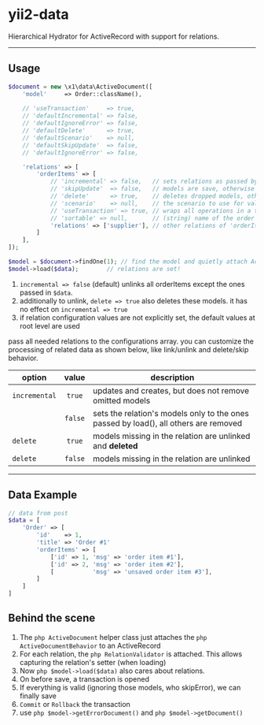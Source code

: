 yii2-data
=========

Hierarchical Hydrator for ActiveRecord with support for relations.



---
Usage
-----


```php
$document = new \x1\data\ActiveDocument([
    'model'     => Order::className(),
    
    // 'useTransaction'     => true,
    // 'defaultIncremental' => false,
    // 'defaultIgnoreError' => false,
    // 'defaultDelete'      => true,
    // 'defaultScenario'    => null,
    // 'defaultSkipUpdate'  => false,
    // 'defaultIgnoreError' => false,

    'relations' => [
        'orderItems' => [
            // 'incremental' => false,   // sets relations as passed by data and unlinks omitted rows
            // 'skipUpdate'  => false,   // models are save, otherwise they are skipped
            // 'delete'      => true,    // deletes dropped models, otherwise they are only unlinked
            // 'scenario'    => null,	 // the scenario to use for validation
            // 'useTransaction' => true, // wraps all operations in a transaction
            // 'sortable' => null,       // (string) name of the order column (=int field)
            'relations' => ['supplier'], // other relations of 'orderItem', maybe nested
        ]
    ],
]);

$model = $document->findOne(1); // find the model and quietly attach ActiveDocumentBehavior
$model->load($data);		// relations are set!
```


1. ```incremental => false``` (default) unlinks all orderItems except the ones passed in ```$data```.
2. additionally to unlink, ```delete => true``` also deletes these models. it has no effect on ```incremental => true```
3. if relation configuration values are not explicitly set, the default values at root level are used


pass all needed relations to the configurations array. you can customize the processing of related data as shown below, like link/unlink and delete/skip behavior. 


| option        | value         | description  |
| ------------- |:-------------:| -----        |
| ```incremental```   | ```true```          | updates and creates, but does not remove omitted models  |
|               | ```false```         | sets the relation's models only to the ones passed by load(), all others are removed |
| ```delete```        | ```true```          | models missing in the relation are unlinked and **deleted** |
| ```delete```        | ```false```         | models missing in the relation are unlinked |









---
Data Example
----------------------

```php
// data from post
$data = [
	'Order' => [
		'id' 	=> 1,
		'title'	=> 'Order #1'
		'orderItems' => [
			['id' => 1, 'msg' => 'order item #1'],
			['id' => 2, 'msg' => 'order item #2'],
			[           'msg' => 'unsaved order item #3'],
		]
	]
]
```

Behind the scene
----------------------
1. The ```php ActiveDocument``` helper class just attaches the ```php ActiveDocumentBehavior``` to an ActiveRecord
2. For each relation, the ```php RelationValidator``` is attached. This allows capturing the relation's setter (when loading)
3. Now ```php $model->load($data)``` also cares about relations.
4. On before save, a transaction is opened
5. If everything is valid (ignoring those models, who skipError), we can finally save
6. ```Commit``` or ```Rollback``` the transaction
7. use ```php $model->getErrorDocument()``` and ```php $model->getDocument()```

